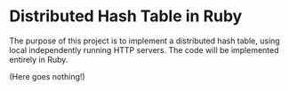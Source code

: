 # Distributed Hash Table in Ruby

The purpose of this project is to implement a distributed hash table, using
local independently running HTTP servers. The code will be implemented entirely
in Ruby.

(Here goes nothing!)
